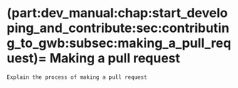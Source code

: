 (part:dev_manual:chap:start_developing_and_contribute:sec:contributing_to_gwb:subsec:making_a_pull_request)=
Making a pull request
=====================

```{todo}
Explain the process of making a pull request
```